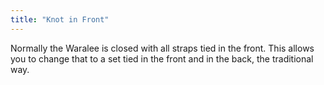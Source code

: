 ```yaml
---
title: "Knot in Front"
---
```


Normally the Waralee is closed with all straps tied in the front. This allows you to change
that to a set tied in the front and in the back, the traditional way.